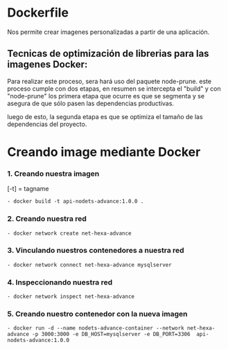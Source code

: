# Dockerfile

Nos permite crear imagenes personalizadas a partir de una aplicación.

## Tecnicas de optimización de librerias para las imagenes Docker:

Para realizar este proceso, sera hará uso del paquete node-prune. este proceso cumple con dos etapas, en resumen se intercepta el "build" y con "node-prune" los primera etapa que ocurre es que se segmenta y se asegura de que sólo pasen las dependencias productivas.

luego de esto, la segunda etapa es que se optimiza el tamaño de las dependencias del proyecto.

# Creando image mediante Docker

### 1. Creando nuestra imagen

[-t] = tagname

```
- docker build -t api-nodets-advance:1.0.0 .
```

### 2. Creando nuestra red

```
- docker network create net-hexa-advance
```

### 3. Vinculando nuestros contenedores a nuestra red

```
- docker network connect net-hexa-advance mysqlserver
```

### 4. Inspeccionando nuestra red

```
- docker network inspect net-hexa-advance
```

### 5. Creando nuestro contenedor con la nueva imagen

```
- docker run -d --name nodets-advance-container --network net-hexa-advance -p 3000:3000 -e DB_HOST=mysqlserver -e DB_PORT=3306  api-nodets-advance:1.0.0
```
